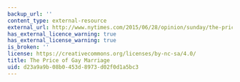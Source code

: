 ```yaml
---
backup_url: ''
content_type: external-resource
external_url: http://www.nytimes.com/2015/06/28/opinion/sunday/the-price-of-gay-marriage.html?_r=0
has_external_licence_warning: true
has_external_license_warning: true
is_broken: ''
license: https://creativecommons.org/licenses/by-nc-sa/4.0/
title: The Price of Gay Marriage
uid: d23a9a9b-08b0-453d-8973-d02f0d1a5bc3
---
```

